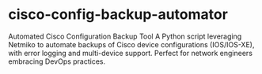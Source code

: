 # cisco-config-backup-automator
Automated Cisco Configuration Backup Tool A Python script leveraging Netmiko to automate backups of Cisco device configurations (IOS/IOS-XE), with error logging and multi-device support. Perfect for network engineers embracing DevOps practices.
